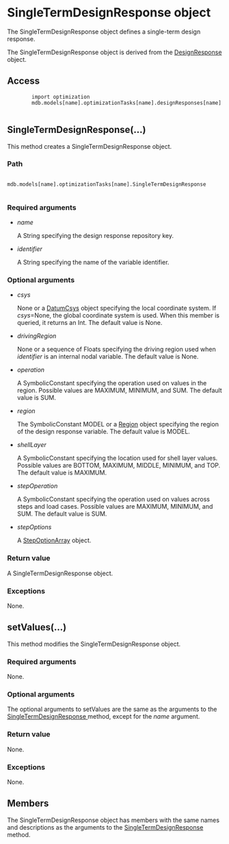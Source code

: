 # SingleTermDesignResponse object

The SingleTermDesignResponse object defines a single-term design response.

The SingleTermDesignResponse object is derived from the [DesignResponse](https://help.3ds.com/2022/english/DSSIMULIA_Established/SIMACAEKERRefMap/simaker-c-designresponsepyc.htm?ContextScope=all) object.

## Access

```
        import optimization
        mdb.models[name].optimizationTasks[name].designResponses[name]
      
```

## SingleTermDesignResponse(...)



This method creates a SingleTermDesignResponse object.



### Path

```
          mdb.models[name].optimizationTasks[name].SingleTermDesignResponse
        
```

### Required arguments

- *name*

  A String specifying the design response repository key.

- *identifier*

  A String specifying the name of the variable identifier.

### Optional arguments

- *csys*

  None or a [DatumCsys](https://help.3ds.com/2022/english/DSSIMULIA_Established/SIMACAEKERRefMap/simaker-c-datumcsyspyc.htm?ContextScope=all) object specifying the local coordinate system. If *csys*=None, the global coordinate system is used. When this member is queried, it returns an Int. The default value is None.

- *drivingRegion*

  None or a sequence of Floats specifying the driving region used when *identifier* is an internal nodal variable. The default value is None.

- *operation*

  A SymbolicConstant specifying the operation used on values in the region. Possible values are MAXIMUM, MINIMUM, and SUM. The default value is SUM.

- *region*

  The SymbolicConstant MODEL or a [Region](https://help.3ds.com/2022/english/DSSIMULIA_Established/SIMACAEKERRefMap/simaker-c-regionpyc.htm?ContextScope=all) object specifying the region of the design response variable. The default value is MODEL.

- *shellLayer*

  A SymbolicConstant specifying the location used for shell layer values. Possible values are BOTTOM, MAXIMUM, MIDDLE, MINIMUM, and TOP. The default value is MAXIMUM.

- *stepOperation*

  A SymbolicConstant specifying the operation used on values across steps and load cases. Possible values are MAXIMUM, MINIMUM, and SUM. The default value is SUM.

- *stepOptions*

  A [StepOptionArray](https://help.3ds.com/2022/english/DSSIMULIA_Established/SIMACAEKERRefMap/simaker-c-stepoptionpyc.htm?ContextScope=all) object.

### Return value

A SingleTermDesignResponse object.

### Exceptions

None.



## setValues(...)



This method modifies the SingleTermDesignResponse object.



### Required arguments

None.

### Optional arguments

The optional arguments to setValues are the same as the arguments to the [SingleTermDesignResponse ](https://help.3ds.com/2022/english/DSSIMULIA_Established/SIMACAEKERRefMap/simaker-c-singletermdesignresponsepyc.htm?ContextScope=all#simaker-singletermdesignresponsesingletermdesignresponsepyc)method, except for the *name* argument.

### Return value

None.

### Exceptions

None.



## Members

The SingleTermDesignResponse object has members with the same names and descriptions as the arguments to the [SingleTermDesignResponse ](https://help.3ds.com/2022/english/DSSIMULIA_Established/SIMACAEKERRefMap/simaker-c-singletermdesignresponsepyc.htm?ContextScope=all#simaker-singletermdesignresponsesingletermdesignresponsepyc)method.